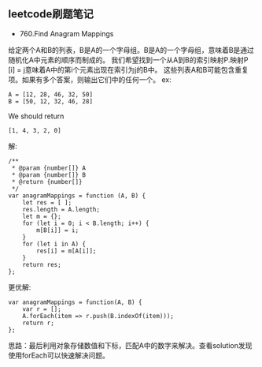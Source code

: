 ## leetcode刷题笔记

* 760.Find Anagram Mappings

给定两个A和B的列表，B是A的一个字母组。B是A的一个字母组，意味着B是通过随机化A中元素的顺序而制成的。
我们希望找到一个从A到B的索引映射P.映射P [i] = j意味着A中的第i个元素出现在索引为j的B中。
这些列表A和B可能包含重复项。如果有多个答案，则输出它们中的任何一个。
ex: 
```
A = [12, 28, 46, 32, 50]
B = [50, 12, 32, 46, 28]
```
We should return
```
[1, 4, 3, 2, 0]
```
解:
```
/**
 * @param {number[]} A
 * @param {number[]} B
 * @return {number[]}
 */
var anagramMappings = function (A, B) {
    let res = [ ];
    res.length = A.length;
    let m = {};
    for (let i = 0; i < B.length; i++) {
        m[B[i]] = i;
    }
    for (let i in A) {
        res[i] = m[A[i]];
    }
    return res;
};
```
更优解: 
```
var anagramMappings = function(A, B) {
    var r = [];
    A.forEach(item => r.push(B.indexOf(item)));
    return r;
};
```
思路：最后利用对象存储数值和下标，匹配A中的数字来解决。查看solution发现使用forEach可以快速解决问题。